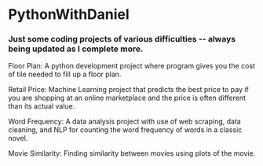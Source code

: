 # PythonWithDaniel
### Just some coding projects of various difficulties -- always being updated as I complete more. 

Floor Plan: A python development project where program gives you the cost of tile needed to fill up a floor plan.

Retail Price: Machine Learning project that predicts the best price to pay if you are shopping at an online marketplace and the price is often different than its actual value.

Word Frequency: A data analysis project with use of web scraping, data cleaning, and NLP for counting the word frequency of words in a classic novel.

Movie Similarity: Finding similarity between movies using plots of the movie. 
